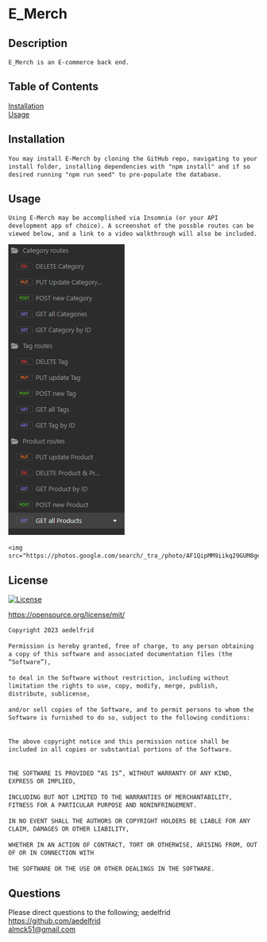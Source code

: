 
# E_Merch
  
  ## Description
    
    E_Merch is an E-commerce back end.  
  ## Table of Contents

  [Installation](##Installation)
<br>[Usage](##Usage)
<br>
  
        
  ## Installation
        
    You may install E-Merch by cloning the GitHub repo, navigating to your install folder, installing dependencies with "npm install" and if so desired running "npm run seed" to pre-populate the database.  
        
  ## Usage
        
    Using E-Merch may be accomplished via Insomnia (or your API development app of choice). A screenshot of the possble routes can be viewed below, and a link to a video walkthrough will also be included.

  <img src="./routes.png">  

    <img src="https://photos.google.com/search/_tra_/photo/AF1QipMM9iikq29GUM8geuTXs7rkkPEHYogiVOFyTZ5t">

  ## License

  [![License](https://img.shields.io/badge/license-MIT-blue)](https://opensource.org/license/mit/)
      
  https://opensource.org/license/mit/
      
    Copyright 2023 aedelfrid

    Permission is hereby granted, free of charge, to any person obtaining a copy of this software and associated documentation files (the “Software”),

    to deal in the Software without restriction, including without limitation the rights to use, copy, modify, merge, publish, distribute, sublicense,

    and/or sell copies of the Software, and to permit persons to whom the Software is furnished to do so, subject to the following conditions:

        
    The above copyright notice and this permission notice shall be included in all copies or substantial portions of the Software.

    
    THE SOFTWARE IS PROVIDED “AS IS”, WITHOUT WARRANTY OF ANY KIND, EXPRESS OR IMPLIED,
 
    INCLUDING BUT NOT LIMITED TO THE WARRANTIES OF MERCHANTABILITY, FITNESS FOR A PARTICULAR PURPOSE AND NONINFRINGEMENT.
 
    IN NO EVENT SHALL THE AUTHORS OR COPYRIGHT HOLDERS BE LIABLE FOR ANY CLAIM, DAMAGES OR OTHER LIABILITY,
 
    WHETHER IN AN ACTION OF CONTRACT, TORT OR OTHERWISE, ARISING FROM, OUT OF OR IN CONNECTION WITH
 
    THE SOFTWARE OR THE USE OR OTHER DEALINGS IN THE SOFTWARE.
 
        
  ## Questions
        
  Please direct questions to the following;
    aedelfrid https://github.com/aedelfrid      
    almck51@gmail.com  
